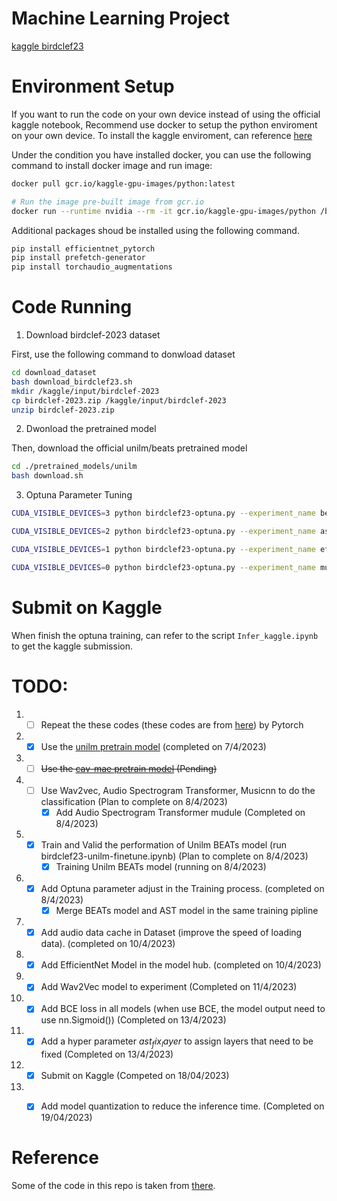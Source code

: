 # Machine Learning Project

[kaggle birdclef23](https://www.kaggle.com/competitions/birdclef-2023)

# Environment Setup
If you want to run the code on your own device instead of using the official kaggle notebook, Recommend use docker to setup the python enviroment on your own device. To install the kaggle enviroment, can reference [here](https://github.com/Kaggle/docker-python)

Under the condition you have installed docker, you can use the following command to install docker image and run image:

```bash
docker pull gcr.io/kaggle-gpu-images/python:latest

# Run the image pre-built image from gcr.io
docker run --runtime nvidia --rm -it gcr.io/kaggle-gpu-images/python /bin/bash
```

Additional packages shoud be installed using the following command.

```bash
pip install efficientnet_pytorch
pip install prefetch-generator
pip install torchaudio_augmentations
```

# Code Running

1. Download birdclef-2023 dataset

First, use the following command to donwload dataset

```bash
cd download_dataset
bash download_birdclef23.sh
mkdir /kaggle/input/birdclef-2023
cp birdclef-2023.zip /kaggle/input/birdclef-2023
unzip birdclef-2023.zip
```

2. Dwonload the pretrained model

Then, download the official unilm/beats pretrained model
```bash
cd ./pretrained_models/unilm
bash download.sh
```

3. Optuna Parameter Tuning

```bash
CUDA_VISIBLE_DEVICES=3 python birdclef23-optuna.py --experiment_name beats --model_name beats --eval_step 1

CUDA_VISIBLE_DEVICES=2 python birdclef23-optuna.py --experiment_name ast --model_name ast --eval_step 1

CUDA_VISIBLE_DEVICES=1 python birdclef23-optuna.py --experiment_name efficientnet --model_name efficientnet --eval_step 1

CUDA_VISIBLE_DEVICES=0 python birdclef23-optuna.py --experiment_name musicnn --model_name musicnn --eval_step 1
```

# Submit on Kaggle

When finish the optuna training, can refer to the script `Infer_kaggle.ipynb` to get the kaggle submission.

# TODO:
1. - [ ] Repeat the these codes (these codes are from [here](https://www.kaggle.com/code/awsaf49/birdclef23-pretraining-is-all-you-need-train/notebook#Data-Augmentation-%F0%9F%8C%88)) by Pytorch 
2. - [x] Use the [unilm pretrain model](https://github.com/microsoft/unilm/tree/master/beats)   (completed on 7/4/2023)
3. - [ ] ~~Use the [cav-mae pretrain model](https://github.com/yuangongnd/cav-mae) (Pending)~~
4. - [ ] Use Wav2vec, Audio Spectrogram Transformer, Musicnn to do the classification  (Plan to complete on 8/4/2023)
     - [x] Add Audio Spectrogram Transformer mudule (Completed on 8/4/2023)
5. - [x] Train and Valid the performation of Unilm BEATs model (run birdclef23-unilm-finetune.ipynb) (Plan to complete on 8/4/2023)
     - [x] Training Unilm BEATs model (running on 8/4/2023)
6. - [x] Add Optuna parameter adjust in the Training process. (completed on 8/4/2023)
     - [x] Merge BEATs model and AST model in the same training pipline
7. - [x] Add audio data cache in Dataset (improve the speed of loading data). (completed on 10/4/2023)
8. - [x] Add EfficientNet Model in the model hub. (completed on 10/4/2023)
9. - [x] Add Wav2Vec model to experiment (Completed on 11/4/2023)
10. - [x] Add BCE loss in all models (when use BCE, the model output need to use nn.Sigmoid()) (Completed on 13/4/2023)
11. - [x] Add a hyper parameter $ast_fix_layer$ to assign layers that need to be fixed (Completed on 13/4/2023)
12. - [x] Submit on Kaggle (Competed on 18/04/2023)
12. - [x] Add model quantization to reduce the inference time. (Completed on 19/04/2023)



# Reference

Some of the code in this repo is taken from [there](https://www.kaggle.com/code/awsaf49/birdclef23-pretraining-is-all-you-need-train/notebook#Data-Augmentation-%F0%9F%8C%88).